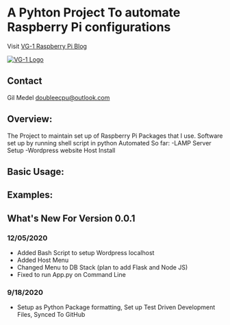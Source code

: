 # A Pyhton Project To automate Raspberry Pi configurations
Visit [VG-1 Raspberry Pi Blog](http://vg-1.com)

[![VG-1 Logo](http://vg-1.com/wp-content/uploads/2019/05/G.png)](http://vg-1.com)

## Contact
Gil Medel doubleecpu@outlook.com

## Overview:
The Project to maintain set up of Raspberry Pi Packages that I use. 
Software set up by running shell script in python 
Automated So far:
-LAMP Server Setup
-Wordpress website Host Install 

## Basic Usage:

## Examples:

## What's New For Version 0.0.1
### 12/05/2020
* Added Bash Script to setup Wordpress localhost
* Added Host Menu 
* Changed Menu to DB Stack (plan to add Flask and Node JS)
* Fixed to run App.py on Command Line 
### 9/18/2020 
* Setup as Python Package formatting, Set up Test Driven Development Files, Synced To GitHub

[src]: https://github.com/gilmedel/RaspberryPi3B_Sensors
